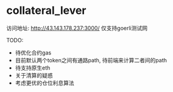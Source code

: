 # collateral_lever
访问地址: http://43.143.178.237:3000/     仅支持goerli测试网

TODO:

* 待优化合约gas
* 目前默认两个token之间有通路path, 待前端来计算二者间的path
* 待支持原生eth
* 关于清算的疑惑
* 考虑更优的仓位利息算法

